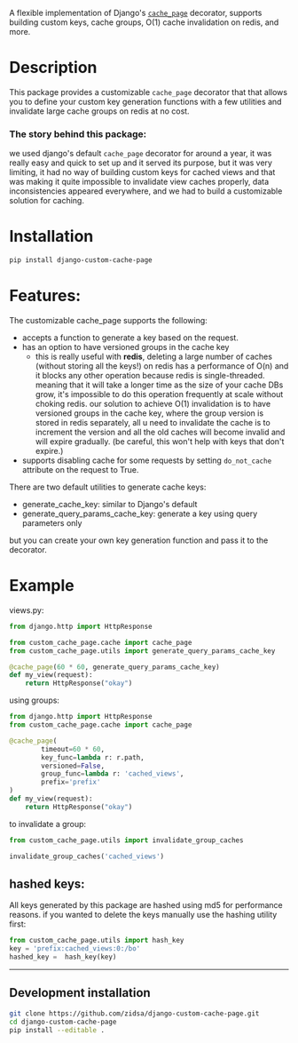 A flexible implementation of Django's [`cache_page`](https://docs.djangoproject.com/en/dev/topics/cache/#the-per-view-cache) decorator, supports building custom keys, cache groups, O(1) cache invalidation on redis, and more.

# Description

This package provides a customizable `cache_page` decorator that that allows you to define your custom key generation functions with a few utilities and invalidate large cache groups on redis at no cost.

### The story behind this package:
we used django's default `cache_page` decorator for around a year, it was really easy and quick to set up and it served its purpose, but it was very limiting, it had no way of building custom keys for cached views and that was making it quite impossible to invalidate view caches properly, data inconsistencies appeared everywhere, and we had to build a customizable solution for caching. 


# Installation
 
```bash
pip install django-custom-cache-page
```


# Features:

The customizable cache_page supports the following:
- accepts a function to generate a key based on the request.
- has an option to have versioned groups in the cache key
    - this is really useful with **redis**, deleting a large number of caches (without storing all the keys!) on redis has a performance of O(n) and it blocks any other operation because redis is single-threaded. meaning that it will take a longer time as the size of your cache DBs grow, it's impossible to do this operation frequently at scale without choking redis. our solution to achieve O(1) invalidation is to have versioned groups in the cache key, where the group version is stored in redis separately, all u need to invalidate the cache is to increment the version and all the old caches will become invalid and will expire gradually. (be careful, this won't help with keys that don't expire.)
- supports disabling cache for some requests by setting `do_not_cache` attribute on the request to True.

There are two default utilities to generate cache keys:
- generate_cache_key: similar to Django's default
- generate_query_params_cache_key: generate a key using query parameters only

but you can create your own key generation function and pass it to the decorator.


# Example

views.py:

```python
from django.http import HttpResponse

from custom_cache_page.cache import cache_page
from custom_cache_page.utils import generate_query_params_cache_key

@cache_page(60 * 60, generate_query_params_cache_key)
def my_view(request):
    return HttpResponse("okay")
```

using groups:
```python
from django.http import HttpResponse
from custom_cache_page.cache import cache_page

@cache_page(
        timeout=60 * 60,
        key_func=lambda r: r.path,
        versioned=False,
        group_func=lambda r: 'cached_views',
        prefix='prefix'
)
def my_view(request):
    return HttpResponse("okay")
```
to invalidate a group:
```python
from custom_cache_page.utils import invalidate_group_caches

invalidate_group_caches('cached_views')
```

## hashed keys:

All keys generated by this package are hashed using md5 for performance reasons. if you wanted to delete the keys manually use the hashing utility first:
```python
from custom_cache_page.utils import hash_key
key = 'prefix:cached_views:0:/bo'
hashed_key =  hash_key(key)
```

---

## Development installation

```bash
git clone https://github.com/zidsa/django-custom-cache-page.git
cd django-custom-cache-page
pip install --editable .
```
